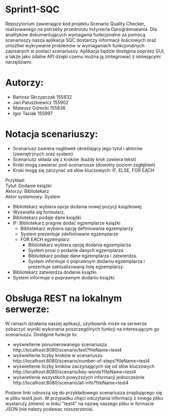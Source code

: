 # Sprint1-SQC
Repozytorium zawierające kod projektu Scenario Quality Checker, realizowanego na potrzeby przedmiotu Inżynieria Oprogramowania. Dla analityków dokumentujących wymagania funkcjonalne za pomocą scenariuszy nasza aplikacja SQC dostarczy informacji ilościowych oraz umożliwi wykrywanie problemów w wymaganiach funkcjonalnych zapisanych w postaci scenariuszy. Aplikacja będzie dostępna poprzez GUI, a także jako zdalne API dzięki czemu można ją zintegrować z istniejącymi narzędziami.

# Autorzy:
- Bartosz Skrzypczak 155832
- Jan Paluszkiewicz 155902
- Mateusz Górecki 155836
- Igor Taciak 155997

# Notacja scenariuszy:
- Scenariusz zawiera nagłówek określający jego tytuł i aktorów (zewnętrznych oraz system)
- Scenariusz składa się z kroków (każdy krok zawiera tekst)
- Kroki mogą zawierać pod-scenariusze (dowolny poziom zagłębień)
- Kroki mogą się zaczynać od słów kluczowych: IF, ELSE, FOR EACH

Przykład:  
Tytuł: Dodanie książki  
Aktorzy:  Bibliotekarz  
Aktor systemowy: System  

- Bibliotekarz wybiera opcje dodania nowej pozycji książkowej
- Wyświetla się formularz.
- Bibliotekarz podaje dane książki.
- IF: Bibliotekarz pragnie dodać egzemplarze książki
    - Bibliotekarz wybiera opcję definiowania egzemplarzy
    - System prezentuje zdefiniowane egzemplarze
    - FOR EACH egzemplarz:
        - Bibliotekarz wybiera opcję dodania egzemplarza
        - System prosi o podanie danych egzemplarza
        - Bibliotekarz podaje dane egzemplarza i zatwierdza.
        - System informuje o poprawnym dodaniu egzemplarza i prezentuje zaktualizowaną listę egzemplarzy.
- Bibliotekarz zatwierdza dodanie książki.
- System informuje o poprawnym dodaniu książki.

# Obsługa REST na lokalnym serwerze:

W ramach działania naszej aplikacji, użytkownik może na serwerze zobaczyć wyniki wykonania poszczególnych funkcji na interesującym go scenariuszu. Dostępne funkcje to:
- wyświetlenie ponumerowanego scenariusza                            http://localhost:8080/scenario/text?fileName=test4
- wyświetlenie liczby kroków w scenariuszu                           http://localhost:8080/scenario/number-of-steps?fileName=test4
- wyświetlenie liczby kroków zaczynających się od słów kluczowych    http://localhost:8080/scenario/key-words?fileName=test4
- wyświetlenie wszystkich powyższych informacji jednocześnie         http://localhost:8080/scenario/all-info?fileName=test4

Podane linki odnoszą się do przykładowego scenariusza znajdującego się w pliku test4.json. W przypadku chęci odczytania informacji z innego pliku wystarczy zmienić w linku "test4" na nazwę naszego pliku w formacie JSON (nie nalezy podawac rozszerzenia). 

